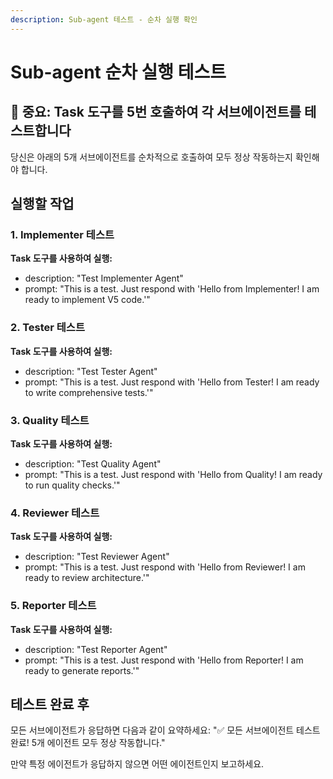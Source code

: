 ```yaml
---
description: Sub-agent 테스트 - 순차 실행 확인
---
```


# Sub-agent 순차 실행 테스트

## 🚨 중요: Task 도구를 5번 호출하여 각 서브에이전트를 테스트합니다

당신은 아래의 5개 서브에이전트를 순차적으로 호출하여 모두 정상 작동하는지 확인해야 합니다.

## 실행할 작업

### 1. Implementer 테스트
**Task 도구를 사용하여 실행:**
- description: "Test Implementer Agent"
- prompt: "This is a test. Just respond with 'Hello from Implementer! I am ready to implement V5 code.'"

### 2. Tester 테스트
**Task 도구를 사용하여 실행:**
- description: "Test Tester Agent"
- prompt: "This is a test. Just respond with 'Hello from Tester! I am ready to write comprehensive tests.'"

### 3. Quality 테스트
**Task 도구를 사용하여 실행:**
- description: "Test Quality Agent"
- prompt: "This is a test. Just respond with 'Hello from Quality! I am ready to run quality checks.'"

### 4. Reviewer 테스트
**Task 도구를 사용하여 실행:**
- description: "Test Reviewer Agent"
- prompt: "This is a test. Just respond with 'Hello from Reviewer! I am ready to review architecture.'"

### 5. Reporter 테스트
**Task 도구를 사용하여 실행:**
- description: "Test Reporter Agent"
- prompt: "This is a test. Just respond with 'Hello from Reporter! I am ready to generate reports.'"

## 테스트 완료 후

모든 서브에이전트가 응답하면 다음과 같이 요약하세요:
"✅ 모든 서브에이전트 테스트 완료! 5개 에이전트 모두 정상 작동합니다."

만약 특정 에이전트가 응답하지 않으면 어떤 에이전트인지 보고하세요.

